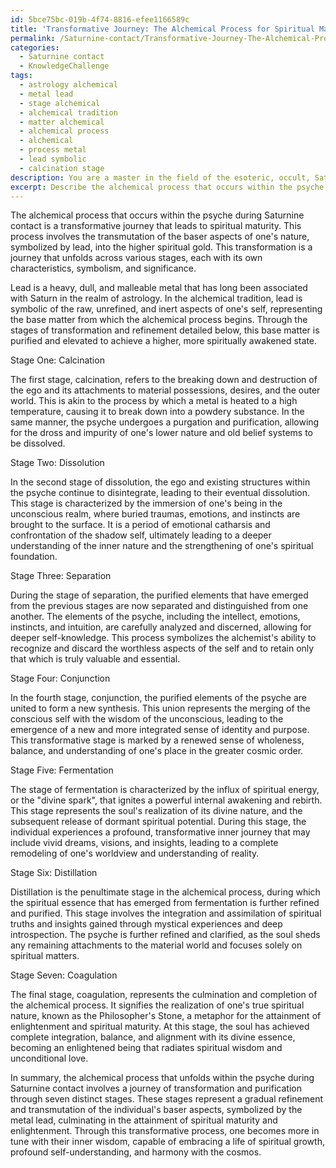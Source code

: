 ```yaml
---
id: 5bce75bc-019b-4f74-8816-efee1166589c
title: 'Transformative Journey: The Alchemical Process for Spiritual Maturity'
permalink: /Saturnine-contact/Transformative-Journey-The-Alchemical-Process-for-Spiritual-Maturity/
categories:
  - Saturnine contact
  - KnowledgeChallenge
tags:
  - astrology alchemical
  - metal lead
  - stage alchemical
  - alchemical tradition
  - matter alchemical
  - alchemical process
  - alchemical
  - process metal
  - lead symbolic
  - calcination stage
description: You are a master in the field of the esoteric, occult, Saturnine contact and Education. You are a writer of tests, challenges, books and deep knowledge on Saturnine contact for initiates and students to gain deep insights and understanding from. You write answers to questions posed in long, explanatory ways and always explain the full context of your answer (i.e., related concepts, formulas, examples, or history), as well as the step-by-step thinking process you take to answer the challenges. Be rigorous and thorough, and summarize the key themes, ideas, and conclusions at the end.
excerpt: Describe the alchemical process that occurs within the psyche during Saturnine contact, addressing the symbolism of lead, the stages of transformation, and their connection to the initiation into spiritual maturity.
---
```

The alchemical process that occurs within the psyche during Saturnine contact is a transformative journey that leads to spiritual maturity. This process involves the transmutation of the baser aspects of one's nature, symbolized by lead, into the higher spiritual gold. This transformation is a journey that unfolds across various stages, each with its own characteristics, symbolism, and significance.

Lead is a heavy, dull, and malleable metal that has long been associated with Saturn in the realm of astrology. In the alchemical tradition, lead is symbolic of the raw, unrefined, and inert aspects of one's self, representing the base matter from which the alchemical process begins. Through the stages of transformation and refinement detailed below, this base matter is purified and elevated to achieve a higher, more spiritually awakened state.

Stage One: Calcination

The first stage, calcination, refers to the breaking down and destruction of the ego and its attachments to material possessions, desires, and the outer world. This is akin to the process by which a metal is heated to a high temperature, causing it to break down into a powdery substance. In the same manner, the psyche undergoes a purgation and purification, allowing for the dross and impurity of one's lower nature and old belief systems to be dissolved.

Stage Two: Dissolution

In the second stage of dissolution, the ego and existing structures within the psyche continue to disintegrate, leading to their eventual dissolution. This stage is characterized by the immersion of one's being in the unconscious realm, where buried traumas, emotions, and instincts are brought to the surface. It is a period of emotional catharsis and confrontation of the shadow self, ultimately leading to a deeper understanding of the inner nature and the strengthening of one's spiritual foundation.

Stage Three: Separation

During the stage of separation, the purified elements that have emerged from the previous stages are now separated and distinguished from one another. The elements of the psyche, including the intellect, emotions, instincts, and intuition, are carefully analyzed and discerned, allowing for deeper self-knowledge. This process symbolizes the alchemist's ability to recognize and discard the worthless aspects of the self and to retain only that which is truly valuable and essential.

Stage Four: Conjunction

In the fourth stage, conjunction, the purified elements of the psyche are united to form a new synthesis. This union represents the merging of the conscious self with the wisdom of the unconscious, leading to the emergence of a new and more integrated sense of identity and purpose. This transformative stage is marked by a renewed sense of wholeness, balance, and understanding of one's place in the greater cosmic order.

Stage Five: Fermentation

The stage of fermentation is characterized by the influx of spiritual energy, or the "divine spark", that ignites a powerful internal awakening and rebirth. This stage represents the soul's realization of its divine nature, and the subsequent release of dormant spiritual potential. During this stage, the individual experiences a profound, transformative inner journey that may include vivid dreams, visions, and insights, leading to a complete remodeling of one's worldview and understanding of reality.

Stage Six: Distillation

Distillation is the penultimate stage in the alchemical process, during which the spiritual essence that has emerged from fermentation is further refined and purified. This stage involves the integration and assimilation of spiritual truths and insights gained through mystical experiences and deep introspection. The psyche is further refined and clarified, as the soul sheds any remaining attachments to the material world and focuses solely on spiritual matters.

Stage Seven: Coagulation

The final stage, coagulation, represents the culmination and completion of the alchemical process. It signifies the realization of one's true spiritual nature, known as the Philosopher's Stone, a metaphor for the attainment of enlightenment and spiritual maturity. At this stage, the soul has achieved complete integration, balance, and alignment with its divine essence, becoming an enlightened being that radiates spiritual wisdom and unconditional love.

In summary, the alchemical process that unfolds within the psyche during Saturnine contact involves a journey of transformation and purification through seven distinct stages. These stages represent a gradual refinement and transmutation of the individual's baser aspects, symbolized by the metal lead, culminating in the attainment of spiritual maturity and enlightenment. Through this transformative process, one becomes more in tune with their inner wisdom, capable of embracing a life of spiritual growth, profound self-understanding, and harmony with the cosmos.
